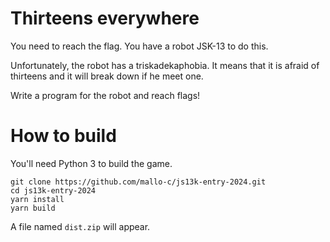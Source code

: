 # Thirteens everywhere
You need to reach the flag. You have a robot JSK-13 to do this.

Unfortunately, the robot has a triskadekaphobia. It means that it is afraid of thirteens and it will break down if he meet one.

Write a program for the robot and reach flags!

# How to build
You'll need Python 3 to build the game.
```
git clone https://github.com/mallo-c/js13k-entry-2024.git
cd js13k-entry-2024
yarn install
yarn build
```
A file named `dist.zip` will appear.
